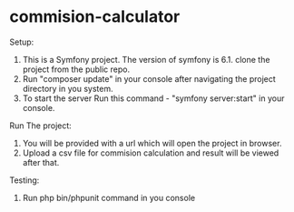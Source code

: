 # commision-calculator
Setup:
1. This is a Symfony project. The version of symfony is 6.1. clone the project from the public repo.
2. Run "composer update" in your console after navigating the project directory in you system.
3. To start the server Run this command - "symfony server:start" in your console.

Run The project:
1. You will be provided with a url which will open the project in browser.
2. Upload a csv file for commision calculation and result will be viewed after that.

Testing:
1. Run php bin/phpunit command in you console
